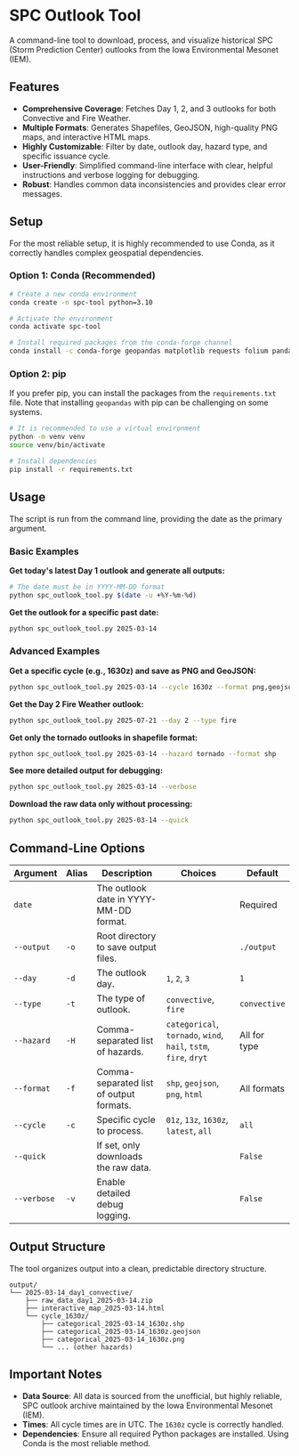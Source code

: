 # SPC Outlook Tool

A command-line tool to download, process, and visualize historical SPC (Storm Prediction Center) outlooks from the Iowa Environmental Mesonet (IEM).

## Features

- **Comprehensive Coverage**: Fetches Day 1, 2, and 3 outlooks for both Convective and Fire Weather.
- **Multiple Formats**: Generates Shapefiles, GeoJSON, high-quality PNG maps, and interactive HTML maps.
- **Highly Customizable**: Filter by date, outlook day, hazard type, and specific issuance cycle.
- **User-Friendly**: Simplified command-line interface with clear, helpful instructions and verbose logging for debugging.
- **Robust**: Handles common data inconsistencies and provides clear error messages.

## Setup

For the most reliable setup, it is highly recommended to use Conda, as it correctly handles complex geospatial dependencies.

### Option 1: Conda (Recommended)
```bash
# Create a new conda environment
conda create -n spc-tool python=3.10

# Activate the environment
conda activate spc-tool

# Install required packages from the conda-forge channel
conda install -c conda-forge geopandas matplotlib requests folium pandas shapely
```

### Option 2: pip
If you prefer pip, you can install the packages from the `requirements.txt` file. Note that installing `geopandas` with pip can be challenging on some systems.
```bash
# It is recommended to use a virtual environment
python -m venv venv
source venv/bin/activate

# Install dependencies
pip install -r requirements.txt
```

## Usage

The script is run from the command line, providing the date as the primary argument.

### Basic Examples

**Get today's latest Day 1 outlook and generate all outputs:**
```bash
# The date must be in YYYY-MM-DD format
python spc_outlook_tool.py $(date -u +%Y-%m-%d)
```

**Get the outlook for a specific past date:**
```bash
python spc_outlook_tool.py 2025-03-14
```

### Advanced Examples

**Get a specific cycle (e.g., 1630z) and save as PNG and GeoJSON:**
```bash
python spc_outlook_tool.py 2025-03-14 --cycle 1630z --format png,geojson
```

**Get the Day 2 Fire Weather outlook:**
```bash
python spc_outlook_tool.py 2025-07-21 --day 2 --type fire
```

**Get only the tornado outlooks in shapefile format:**
```bash
python spc_outlook_tool.py 2025-03-14 --hazard tornado --format shp
```

**See more detailed output for debugging:**
```bash
python spc_outlook_tool.py 2025-03-14 --verbose
```

**Download the raw data only without processing:**
```bash
python spc_outlook_tool.py 2025-03-14 --quick
```

## Command-Line Options

| Argument | Alias | Description | Choices | Default |
|---|---|---|---|---|
| `date` | | The outlook date in YYYY-MM-DD format. | | Required |
| `--output` | `-o` | Root directory to save output files. | | `./output` |
| `--day` | `-d` | The outlook day. | `1`, `2`, `3` | `1` |
| `--type` | `-t` | The type of outlook. | `convective`, `fire` | `convective` |
| `--hazard` | `-H` | Comma-separated list of hazards. | `categorical`, `tornado`, `wind`, `hail`, `tstm`, `fire`, `dryt` | All for type |
| `--format` | `-f` | Comma-separated list of output formats. | `shp`, `geojson`, `png`, `html` | All formats |
| `--cycle` | `-c` | Specific cycle to process. | `01z`, `13z`, `1630z`, `latest`, `all` | `all` |
| `--quick`| | If set, only downloads the raw data. | | `False` |
| `--verbose`| `-v` | Enable detailed debug logging. | | `False` |


## Output Structure

The tool organizes output into a clean, predictable directory structure.

```
output/
└── 2025-03-14_day1_convective/
    ├── raw_data_day1_2025-03-14.zip
    ├── interactive_map_2025-03-14.html
    └── cycle_1630z/
        ├── categorical_2025-03-14_1630z.shp
        ├── categorical_2025-03-14_1630z.geojson
        ├── categorical_2025-03-14_1630z.png
        └── ... (other hazards)
```

## Important Notes

- **Data Source**: All data is sourced from the unofficial, but highly reliable, SPC outlook archive maintained by the Iowa Environmental Mesonet (IEM).
- **Times**: All cycle times are in UTC. The `1630z` cycle is correctly handled.
- **Dependencies**: Ensure all required Python packages are installed. Using Conda is the most reliable method.

